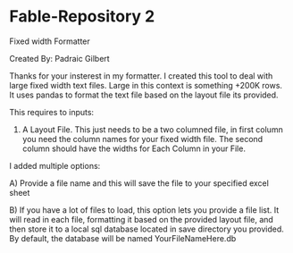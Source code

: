 # Fable-Repository 2
 Fixed width Formatter



Created By:  Padraic Gilbert




Thanks for your insterest in my formatter.  I created this tool to deal with large fixed width text files.  Large in this context is something +200K rows.  
It uses pandas to format the text file based on the layout file its provided.   


This requires to inputs:

1)  A Layout File.  This just needs to be a two columned file, in first column you need the column names for your fixed width file.  The second column should have the widths for Each Column
in your File.  

I added multiple options:

A) Provide a file name and this will save the file to your specified excel sheet


B) If you have a lot of files to load, this option lets you provide a file list.  It will read in each file, formatting it based on the provided layout file, 
and then store it to a local sql database located in save directory you provided.  By default, the database will be named YourFileNameHere.db


